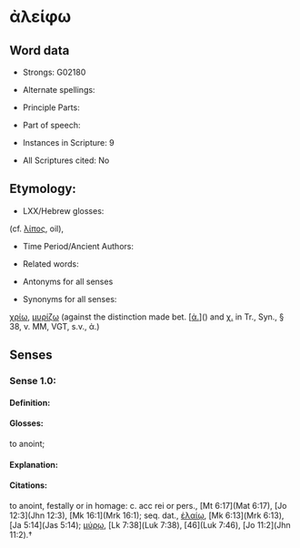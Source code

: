 # ἀλείφω

<!-- Status: S2=NeedsEdits -->
<!-- Lexica used for edits:   -->

## Word data

* Strongs: G02180

* Alternate spellings:



* Principle Parts: 


* Part of speech: 


* Instances in Scripture: 9

* All Scriptures cited: No

## Etymology: 


* LXX/Hebrew glosses: 

(cf. [λίπος](), oil),

* Time Period/Ancient Authors: 


* Related words: 

* Antonyms for all senses

* Synonyms for all senses: 

 [χρίω](../G55480/01.md), [μυρίζω](../G34620/01.md) (against the distinction made bet. [[ἀ.]()]() and [χ.]() in Tr., Syn., § 38, v. MM, VGT, s.v., ἀ.)

## Senses 


### Sense  1.0: 

#### Definition: 

#### Glosses: 

to anoint; 

#### Explanation: 


#### Citations: 

to anoint, festally or in homage: c. acc rei or pers., [Mt 6:17](Mat 6:17), [Jo 12:3](Jhn 12:3), [Mk 16:1](Mrk 16:1); seq. dat., [ἐλαίῳ](), [Mk 6:13](Mrk 6:13), [Ja 5:14](Jas 5:14); [μύρῳ](), [Lk 7:38](Luk 7:38), [46](Luk 7:46), [Jo 11:2](Jhn 11:2).†
